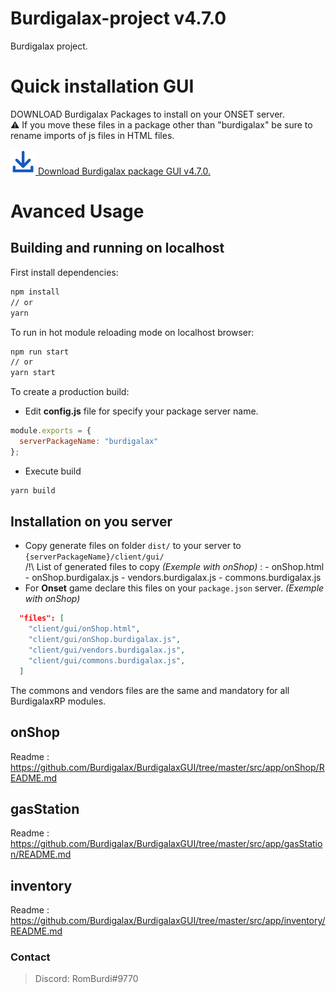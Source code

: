 # Burdigalax-project v4.7.0

Burdigalax project.

# Quick installation GUI

DOWNLOAD Burdigalax Packages to install on your ONSET server.  
:warning: If you move these files in a package other than "burdigalax" be sure to rename imports of js files in HTML files.

[![Download](./download.svg "Download") Download Burdigalax package GUI v4.7.0.](https://github.com//Burdigalax/BurdigalaxGUI/raw/master/ONSET_SERVER.4.7.0.zip)

# Avanced Usage

## Building and running on localhost

First install dependencies:

```sh
npm install
// or
yarn
```

To run in hot module reloading mode on localhost browser:

```sh
npm run start
// or
yarn start
```

To create a production build:

- Edit **config.js** file for specify your package server name.

```js
module.exports = {
  serverPackageName: "burdigalax"
};
```

- Execute build

```sh
yarn build
```

## Installation on you server

- Copy generate files on folder `dist/` to your server to `{serverPackageName}/client/gui/`  
  /!\ List of generated files to copy _(Exemple with onShop)_ : - onShop.html - onShop.burdigalax.js - vendors.burdigalax.js - commons.burdigalax.js
- For **Onset** game declare this files on your `package.json` server. _(Exemple with onShop)_

```json
  "files": [
    "client/gui/onShop.html",
    "client/gui/onShop.burdigalax.js",
    "client/gui/vendors.burdigalax.js",
    "client/gui/commons.burdigalax.js",
  ]
```

The commons and vendors files are the same and mandatory for all BurdigalaxRP modules.

## onShop

Readme : https://github.com/Burdigalax/BurdigalaxGUI/tree/master/src/app/onShop/README.md

## gasStation

Readme : https://github.com/Burdigalax/BurdigalaxGUI/tree/master/src/app/gasStation/README.md

## inventory

Readme : https://github.com/Burdigalax/BurdigalaxGUI/tree/master/src/app/inventory/README.md

### Contact

> Discord: RomBurdi#9770
